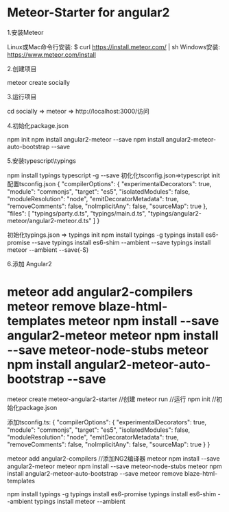 # Meteor-Starter for angular2
1.安装Meteor

Linux或Mac命令行安装:
  $ curl https://install.meteor.com/ | sh
Windows安装:
  https://www.meteor.com/install
  
2.创建项目

  meteor create socially
  
3.运行项目

  cd socially => meteor => http://localhost:3000/访问
  
4.初始化package.json

  npm init
  npm install angular2-meteor --save
  npm install angular2-meteor-auto-bootstrap --save
  
5.安装typescript\typings

  npm install typings typescript -g --save
  初化化tsconfig.json=>typescript init
  配置tsconfig.json
    {
    "compilerOptions": {
     "experimentalDecorators": true,
      "module": "commonjs",
      "target": "es5",
      "isolatedModules": false,
      "moduleResolution": "node",
      "emitDecoratorMetadata": true,
      "removeComments": false,
      "noImplicitAny": false,
    "sourceMap": true
    },
    "files": [
      "typings/party.d.ts",
      "typings/main.d.ts",
      "typings/angular2-meteor/angular2-meteor.d.ts"
    ]
  }
  
初始化typings.json => typings init
  npm install typings -g
  typings install es6-promise --save
  typings install es6-shim --ambient --save
  typings install meteor --ambient --save(-S)

6.添加 Angular2

  meteor add angular2-compilers
  meteor remove blaze-html-templates
  meteor npm install --save angular2-meteor
  meteor npm install --save meteor-node-stubs
  meteor npm install angular2-meteor-auto-bootstrap --save
===========================================================================================================================  
  meteor create meteor-angular2-starter //创建
  meteor run //运行
npm init //初始化package.json

添加tsconfig.ts:
{
    "compilerOptions": {
        "experimentalDecorators": true,
        "module": "commonjs",
        "target": "es5",
        "isolatedModules": false,
        "moduleResolution": "node",
        "emitDecoratorMetadata": true,
        "removeComments": false,
        "noImplicitAny": false,
        "sourceMap": true
    }
}

meteor add angular2-compilers //添加NG2编译器
meteor npm install --save angular2-meteor 
meteor npm install --save meteor-node-stubs
meteor npm install angular2-meteor-auto-bootstrap --save
meteor remove blaze-html-templates

npm install typings -g
typings install es6-promise
typings install es6-shim --ambient
typings install meteor --ambient

  
  
